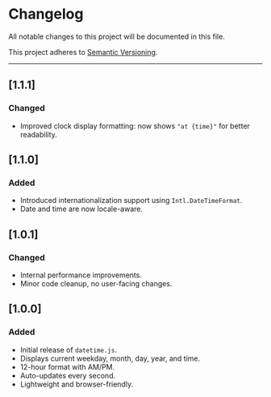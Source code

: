 # Changelog

All notable changes to this project will be documented in this file.

This project adheres to [Semantic Versioning](https://semver.org/).

---

## [1.1.1]
### Changed
- Improved clock display formatting: now shows `"at {time}"` for better readability.

## [1.1.0]
### Added
- Introduced internationalization support using `Intl.DateTimeFormat`.
- Date and time are now locale-aware.

## [1.0.1]
### Changed
- Internal performance improvements.
- Minor code cleanup, no user-facing changes.

## [1.0.0]
### Added
- Initial release of `datetime.js`.
- Displays current weekday, month, day, year, and time.
- 12-hour format with AM/PM.
- Auto-updates every second.
- Lightweight and browser-friendly.
